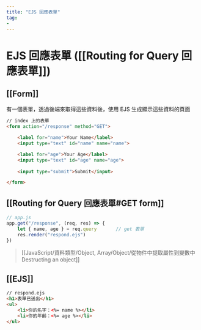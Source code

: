 ```yaml
---
title: "EJS 回應表單"
tag: 
- 
---
```

# EJS 回應表單 ([[Routing for Query 回應表單]])
## [[Form]]
有一個表單，透過後端來取得這些資料後，使用 EJS 生成顯示這些資料的頁面
```html
// index 上的表單
<form action="/response" method="GET">

	<label for="name">Your Name</label>
	<input type="text" id="name" name="name">

	<label for="age">Your Age</label>
	<input type="text" id="age" name="age">
	
	<input type="submit">Submit</input>

</form>
```
## [[Routing for Query 回應表單#GET form]]
```js
// app.js
app.get("/response", (req, res) => {
	let { name, age } = req.query		// get 表單
	res.render("respond.ejs")
})
```
> [[JavaScript/資料類型/Object, Array/Object/從物件中提取屬性到變數中 Destructing an object]]

## [[EJS]]
```html
// respond.ejs
<h1>表單已送出</h1>
<ul>
	<li>你的名字：<%= name %></li>
	<li>你的年齡：<%= age %></li>
</ul>
```